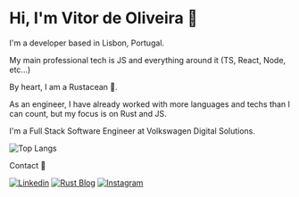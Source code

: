 
<!--
**vitordeoliveira/vitordeoliveira** is a ✨ _special_ ✨ repository because its `README.md` (this file) appears on your GitHub profile.

Here are some ideas to get you started:

- 🔭 I’m currently working on ...
- 🌱 I’m currently learning ...
- 👯 I’m looking to collaborate on ...
- 🤔 I’m looking for help with ...
- 💬 Ask me about ...
- 📫 How to reach me: ...
- 😄 Pronouns: ..
- ⚡ Fun fact: ..

- [Instagram](https://www.instagram.com/vitor_olive_/)
-->

# Hi, I'm Vitor de Oliveira 🦀
I'm a developer based in Lisbon, Portugal.

My main professional tech is JS and everything around it (TS, React, Node, etc...)

By heart, I am a Rustacean 🦀.

As an engineer, I have already worked with more languages and techs than I can count, but my focus is on Rust and JS.

I'm a Full Stack Software Engineer at Volkswagen Digital Solutions.


  ![Top Langs](https://github-readme-stats.vercel.app/api/top-langs/?username=vitordeoliveira&theme=calm&hide=jupyter%20notebook&layout=compact&langs_count=6)

Contact 🤝


[![Linkedin](https://img.shields.io/badge/LinkedIn-0077B5?style=for-the-badge&logo=linkedin&logoColor=white)](https://www.linkedin.com/in/vitor-de-oliveira)
[![Rust Blog](https://img.shields.io/badge/Rust%20Blog-B7410E?style=for-the-badge&logo=rust&link=https://vitor.rs)](https://vitor.ws)
[![Instagram](https://img.shields.io/badge/Instagram-pink?style=for-the-badge&logo=instagram&link=https://www.instagram.com/vitor_olive_/)](https://www.instagram.com/vitor_olive_/)

